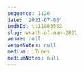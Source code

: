 ```yaml
---
sequence: 1126
date: '2021-07-08'
imdbId: tt11083552
slug: wrath-of-man-2021
venue: null
venueNotes: null
medium: iTunes
mediumNotes: null
---
```


